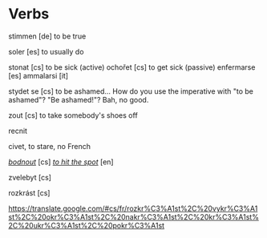 Verbs
===

stimmen [de] to be true

soler [es] to usually do

stonat [cs] to be sick (active)
ochořet [cs] to get sick (passive)
enfermarse [es] 
ammalarsi [it]

stydet se [cs] to be ashamed... How do you use the imperative with "to be ashamed"? "Be ashamed!"? Bah, no good.

zout [cs] to take somebody's shoes off

recnit

civet, to stare, no French

*[bodnout](http://slovnik.seznam.cz/cz-en/word/?q=bodnout&id=XX9utMDBW5E=&sugid=__4iUx18cUA=&sugword=bodnout%20se)*  [cs] *[to hit the spot](http://en.wiktionary.org/wiki/hit_the_spot)* [en]

zvelebyt [cs]

rozkrást [cs]

https://translate.google.com/#cs/fr/rozkr%C3%A1st%2C%20vykr%C3%A1st%2C%20okr%C3%A1st%2C%20nakr%C3%A1st%2C%20kr%C3%A1st%2C%20ukr%C3%A1st%2C%20pokr%C3%A1st
